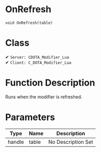 # OnRefresh
```
void OnRefresh(table)
```
# Class
✔ `Server: CDOTA_Modifier_Lua`  
✔ `Client: C_DOTA_Modifier_Lua`  

# Function Description
Runs when the modifier is refreshed.
# Parameters
Type|Name|Description
--|--|--
handle|table|No Description Set
